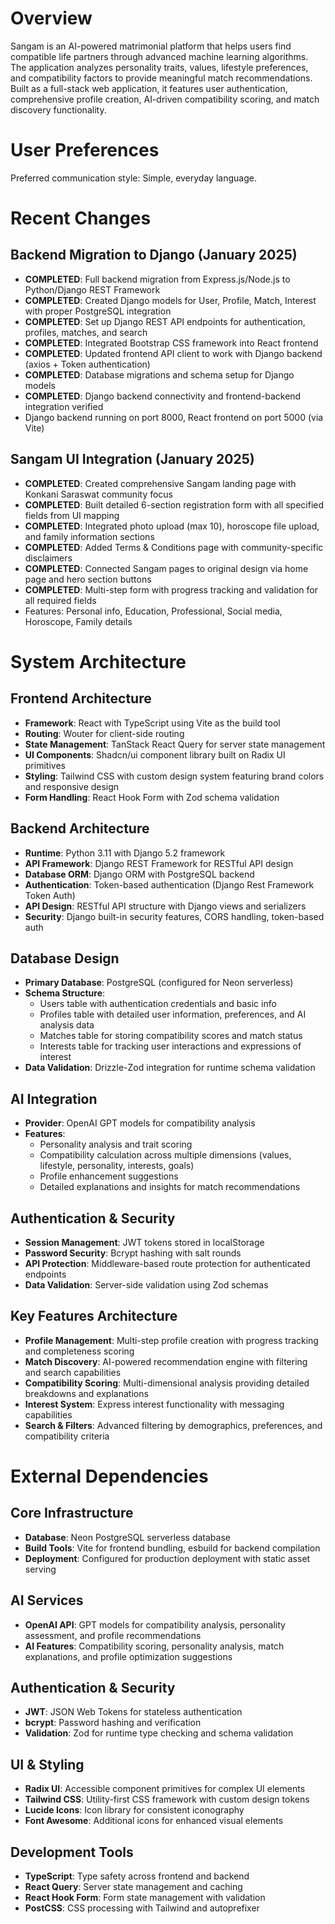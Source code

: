 # Overview

Sangam is an AI-powered matrimonial platform that helps users find compatible life partners through advanced machine learning algorithms. The application analyzes personality traits, values, lifestyle preferences, and compatibility factors to provide meaningful match recommendations. Built as a full-stack web application, it features user authentication, comprehensive profile creation, AI-driven compatibility scoring, and match discovery functionality.

# User Preferences

Preferred communication style: Simple, everyday language.

# Recent Changes

## Backend Migration to Django (January 2025)
- **COMPLETED**: Full backend migration from Express.js/Node.js to Python/Django REST Framework
- **COMPLETED**: Created Django models for User, Profile, Match, Interest with proper PostgreSQL integration
- **COMPLETED**: Set up Django REST API endpoints for authentication, profiles, matches, and search
- **COMPLETED**: Integrated Bootstrap CSS framework into React frontend
- **COMPLETED**: Updated frontend API client to work with Django backend (axios + Token authentication)
- **COMPLETED**: Database migrations and schema setup for Django models
- **COMPLETED**: Django backend connectivity and frontend-backend integration verified
- Django backend running on port 8000, React frontend on port 5000 (via Vite)

## Sangam UI Integration (January 2025)
- **COMPLETED**: Created comprehensive Sangam landing page with Konkani Saraswat community focus
- **COMPLETED**: Built detailed 6-section registration form with all specified fields from UI mapping
- **COMPLETED**: Integrated photo upload (max 10), horoscope file upload, and family information sections
- **COMPLETED**: Added Terms & Conditions page with community-specific disclaimers
- **COMPLETED**: Connected Sangam pages to original design via home page and hero section buttons
- **COMPLETED**: Multi-step form with progress tracking and validation for all required fields
- Features: Personal info, Education, Professional, Social media, Horoscope, Family details

# System Architecture

## Frontend Architecture
- **Framework**: React with TypeScript using Vite as the build tool
- **Routing**: Wouter for client-side routing
- **State Management**: TanStack React Query for server state management
- **UI Components**: Shadcn/ui component library built on Radix UI primitives
- **Styling**: Tailwind CSS with custom design system featuring brand colors and responsive design
- **Form Handling**: React Hook Form with Zod schema validation

## Backend Architecture
- **Runtime**: Python 3.11 with Django 5.2 framework
- **API Framework**: Django REST Framework for RESTful API design
- **Database ORM**: Django ORM with PostgreSQL backend
- **Authentication**: Token-based authentication (Django Rest Framework Token Auth)
- **API Design**: RESTful API structure with Django views and serializers
- **Security**: Django built-in security features, CORS handling, token-based auth

## Database Design
- **Primary Database**: PostgreSQL (configured for Neon serverless)
- **Schema Structure**:
  - Users table with authentication credentials and basic info
  - Profiles table with detailed user information, preferences, and AI analysis data
  - Matches table for storing compatibility scores and match status
  - Interests table for tracking user interactions and expressions of interest
- **Data Validation**: Drizzle-Zod integration for runtime schema validation

## AI Integration
- **Provider**: OpenAI GPT models for compatibility analysis
- **Features**:
  - Personality analysis and trait scoring
  - Compatibility calculation across multiple dimensions (values, lifestyle, personality, interests, goals)
  - Profile enhancement suggestions
  - Detailed explanations and insights for match recommendations

## Authentication & Security
- **Session Management**: JWT tokens stored in localStorage
- **Password Security**: Bcrypt hashing with salt rounds
- **API Protection**: Middleware-based route protection for authenticated endpoints
- **Data Validation**: Server-side validation using Zod schemas

## Key Features Architecture
- **Profile Management**: Multi-step profile creation with progress tracking and completeness scoring
- **Match Discovery**: AI-powered recommendation engine with filtering and search capabilities
- **Compatibility Scoring**: Multi-dimensional analysis providing detailed breakdowns and explanations
- **Interest System**: Express interest functionality with messaging capabilities
- **Search & Filters**: Advanced filtering by demographics, preferences, and compatibility criteria

# External Dependencies

## Core Infrastructure
- **Database**: Neon PostgreSQL serverless database
- **Build Tools**: Vite for frontend bundling, esbuild for backend compilation
- **Deployment**: Configured for production deployment with static asset serving

## AI Services
- **OpenAI API**: GPT models for compatibility analysis, personality assessment, and profile recommendations
- **AI Features**: Compatibility scoring, personality analysis, match explanations, and profile optimization suggestions

## Authentication & Security
- **JWT**: JSON Web Tokens for stateless authentication
- **bcrypt**: Password hashing and verification
- **Validation**: Zod for runtime type checking and schema validation

## UI & Styling
- **Radix UI**: Accessible component primitives for complex UI elements
- **Tailwind CSS**: Utility-first CSS framework with custom design tokens
- **Lucide Icons**: Icon library for consistent iconography
- **Font Awesome**: Additional icons for enhanced visual elements

## Development Tools
- **TypeScript**: Type safety across frontend and backend
- **React Query**: Server state management and caching
- **React Hook Form**: Form state management with validation
- **PostCSS**: CSS processing with Tailwind and autoprefixer